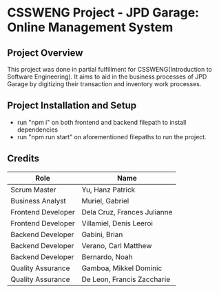 # CSSWENG Project - JPD Garage: Online Management System

## Project Overview
This project was done in partial fulfillment for CSSWENG(Introduction to Software Engineering). It aims to aid in the business processes of JPD Garage by digitizing their transaction and inventory work processes.

## Project Installation and Setup
- run "npm i" on both frontend and backend filepath to install dependencies
- run "npm run start" on aforementioned filepaths to run the project.

## Credits
|     Role      |      Name     |
| ------------- | ------------- |
| Scrum Master  | Yu, Hanz Patrick  |
| Business Analyst  | Muriel, Gabriel  |
| Frontend Developer  | Dela Cruz, Frances Julianne  |
| Frontend Developer  | Villamiel, Denis Leeroi  |
| Backend Developer  | Gabini, Brian  |
| Backend Developer  | Verano, Carl Matthew  |
| Backend Developer  | Bernardo, Noah  |
| Quality Assurance  | Gamboa, Mikkel Dominic  |
| Quality Assurance  | De Leon, Francis Zaccharie  |
